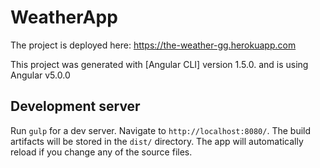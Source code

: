 # WeatherApp

The project is deployed here: https://the-weather-gg.herokuapp.com

This project was generated with [Angular CLI] version 1.5.0. and is using Angular v5.0.0

## Development server

Run `gulp` for a dev server. Navigate to `http://localhost:8080/`. The build artifacts will be stored in the `dist/` directory.
The app will automatically reload if you change any of the source files.
